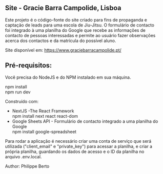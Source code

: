 ## Site - Gracie Barra Campolide, Lisboa

Este projeto é o código-fonte do site criado para fins de propaganda e captação de leads para uma escola de Jiu-Jitsu. O formulário de contacto foi integrado à uma planilha do Google que recebe as informações de contacto de pessoas interessadas e permite ao usuário fazer observações acerca dos contactos e da matrícula do possível aluno.

Site disponível em: https://www.graciebarracampolide.pt/

## Pré-requisitos:

Você precisa do NodeJS e do NPM instalado em sua máquina.

npm install <br />
npm run dev

Construído com:

- NextJS -The React Framework<br />
  npm install next react react-dom
- Google Sheets API - Formulário de contacto integrado a uma planilha do Google<br />
  npm install google-spreadsheet

Para rodar a aplicação é necessário criar uma conta de serviço que será utilizada ("client_email" e "private_key") para acessar a planilha, e criar a própria planilha, guardando os dados de acesso e o ID da planilha no arquivo .env.local.

Author:
Philippe Berto
